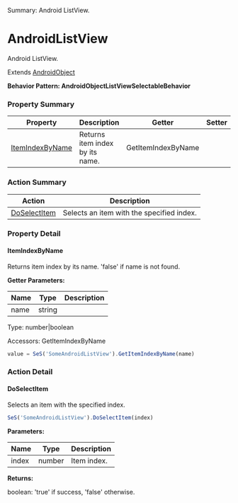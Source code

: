 Summary: Android ListView.

# AndroidListView

Android ListView.
 
Extends [AndroidObject](AndroidObject.md)





**Behavior Pattern: AndroidObjectListViewSelectableBehavior**


<!-- ============================== property summary ========================== -->



### Property Summary
| **Property** | **Description** | **Getter** | **Setter** |
| ------------ | --------------- | ---------- | ---------- |
| [ItemIndexByName](#itemindexbyname) | Returns item index by its name. | GetItemIndexByName |  |



<!-- ============================== action summary ========================== -->



### Action Summary
|  **Action** | **Description** | 
| ----------- | --------------- |
|  [DoSelectItem](#doselectitem) | Selects an item with the specified index. |



<!-- ============================== property detail ========================== -->

### Property Detail

<a name="ItemIndexByName"></a>
#### ItemIndexByName

Returns item index by its name. 'false' if name is not found.

**Getter Parameters:**

| **Name** | **Type** | **Description** |
| -------- | -------- | --------------- |  
| name | string |  |




Type: number|boolean


Accessors: GetItemIndexByName

```javascript
value = SeS('SomeAndroidListView').GetItemIndexByName(name)
```




<!-- ============================== action detail ========================== -->

### Action Detail

<a name="DoSelectItem"></a>    
#### DoSelectItem

Selects an item with the specified index.

```javascript
SeS('SomeAndroidListView').DoSelectItem(index)
```


**Parameters:**

|  **Name** | **Type** | **Description** |
| ---------- | -------- | --------------- |
| index | number |  Item index. |




**Returns:**

boolean: 'true' if success, 'false' otherwise.



<a name="see.also.androidlistview.doselectitem"></a>

  

